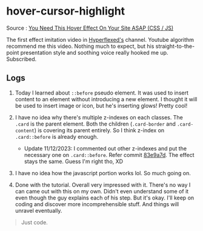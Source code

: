 # hover-cursor-highlight

Source : [You Need This Hover Effect On Your Site ASAP (CSS / JS)](https://www.youtube.com/watch?v=htGfnF1zN4g)

The first effect imitation video in [Hyperflexed's](https://www.youtube.com/@Hyperplexed) channel. Youtube algorithm recommend me this video. Nothing much to expect, but his straight-to-the-point presentation style and soothing voice really hooked me up. Subscribed.

## Logs

1. Today I learned about `::before` pseudo element. It was used to insert content to an element without introducing a new element. I thought it will be used to insert image or icon, but he's inserting glows! Pretty cool!

2. I have no idea why there's multiple z-indexes on each classes. The `.card` is the parent element. Both the children (`.card-border` and `.card-content`) is covering its parent entirely. So I think z-index on `.card::before` is already enough.

   - Update 11/12/2023: I commented out other z-indexes and put the necessary one on `.card::before`. Refer commit [83e9a7d](https://github.com/mirza-sync/hyperflexed/commit/83e9a7d06c8ef39a9be4077e92f5e6d7216c41da). The effect stays the same. Guess I'm right tho, XD

3. I have no idea how the javascript portion works lol. So much going on.

4. Done with the tutorial. Overall very impressed with it. There's no way I can came out with this on my own. Didn't even understand some of it even though the guy explains each of his step. But it's okay. I'll keep on coding and discover more incomprehensible stuff. And things will unravel eventually.

> Just code.
